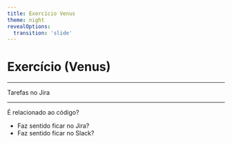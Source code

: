 ```yaml
---
title: Exercício Venus
theme: night
revealOptions:
  transition: 'slide'
---
```


# Exercício (Venus)

----

Tarefas no Jira

----

É relacionado ao código?

- Faz sentido ficar no Jira?<!-- .element: class="fragment" data-fragment-index="1" -->
- Faz sentido ficar no Slack?<!-- .element: class="fragment" data-fragment-index="2" -->
